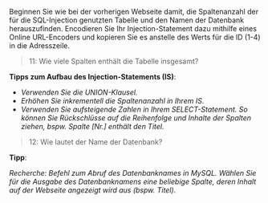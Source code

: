 Beginnen Sie wie bei der vorherigen Webseite damit, die Spaltenanzahl der für die SQL-Injection genutzten Tabelle und den Namen der Datenbank herauszufinden.
Encodieren Sie Ihr Injection-Statement dazu mithilfe eines Online URL-Encoders und kopieren Sie es anstelle des Werts für die ID (1-4) in die Adresszeile.

>11: Wie viele Spalten enthält die Tabelle insgesamt?

**Tipps zum Aufbau des Injection-Statements (IS)**:
- _Verwenden Sie die UNION-Klausel._
- _Erhöhen Sie inkrementell die Spaltenanzahl in Ihrem IS._
- _Verwenden Sie aufsteigende Zahlen in Ihrem SELECT-Statement. So können Sie Rückschlüsse auf die Reihenfolge und Inhalte der Spalten ziehen, bspw. Spalte \[Nr.\] enthält den Titel._


>12: Wie lautet der Name der Datenbank?

**Tipp**:

_Recherche: Befehl zum Abruf des Datenbanknames in MySQL. Wählen Sie für die Ausgabe des Datenbanknamens eine beliebige Spalte, deren Inhalt auf der Webseite angezeigt wird aus (bspw. Titel)._
